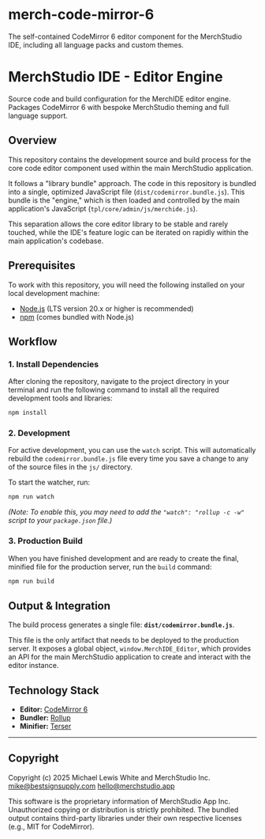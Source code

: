 # merch-code-mirror-6
The self-contained CodeMirror 6 editor component for the MerchStudio IDE, including all language packs and custom themes.

# MerchStudio IDE - Editor Engine

Source code and build configuration for the MerchIDE editor engine. Packages CodeMirror 6 with bespoke MerchStudio theming and full language support.

## Overview

This repository contains the development source and build process for the core code editor component used within the main MerchStudio application.

It follows a "library bundle" approach. The code in this repository is bundled into a single, optimized JavaScript file (`dist/codemirror.bundle.js`). This bundle is the "engine," which is then loaded and controlled by the main application's JavaScript (`tpl/core/admin/js/merchide.js`).

This separation allows the core editor library to be stable and rarely touched, while the IDE's feature logic can be iterated on rapidly within the main application's codebase.

## Prerequisites

To work with this repository, you will need the following installed on your local development machine:
* [Node.js](https://nodejs.org/) (LTS version 20.x or higher is recommended)
* [npm](https://www.npmjs.com/) (comes bundled with Node.js)

## Workflow

### 1. Install Dependencies

After cloning the repository, navigate to the project directory in your terminal and run the following command to install all the required development tools and libraries:

```bash
npm install
```

### 2. Development

For active development, you can use the `watch` script. This will automatically rebuild the `codemirror.bundle.js` file every time you save a change to any of the source files in the `js/` directory.

To start the watcher, run:
```bash
npm run watch
```
*(Note: To enable this, you may need to add the `"watch": "rollup -c -w"` script to your `package.json` file.)*

### 3. Production Build

When you have finished development and are ready to create the final, minified file for the production server, run the `build` command:

```bash
npm run build
```

## Output & Integration

The build process generates a single file: **`dist/codemirror.bundle.js`**.

This file is the only artifact that needs to be deployed to the production server. It exposes a global object, `window.MerchIDE_Editor`, which provides an API for the main MerchStudio application to create and interact with the editor instance.

## Technology Stack

* **Editor:** [CodeMirror 6](https://codemirror.net/)
* **Bundler:** [Rollup](https://rollupjs.org/)
* **Minifier:** [Terser](https://terser.org/)

---

## Copyright

Copyright (c) 2025 Michael Lewis White and MerchStudio Inc.
<mike@bestsignsupply.com> <hello@merchstudio.app>

This software is the proprietary information of MerchStudio App Inc. Unauthorized copying or distribution is strictly prohibited.
The bundled output contains third-party libraries under their own respective licenses (e.g., MIT for CodeMirror).
